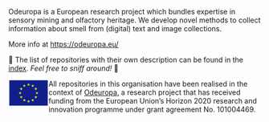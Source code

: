 Odeuropa is a European research project which bundles expertise in sensory mining and olfactory heritage. We develop novel methods to collect information about smell from (digital) text and image collections.

More info at https://odeuropa.eu/

📃 The list of repositories with their own description can be found in the [index](./profile/INDEX.md).
*Feel free to sniff around!* 👃


<img src="./profile/eu-logo.png" width="80" height="54" align="left" alt="EU logo" />

All repositories in this organisation have been realised in the context of [Odeuropa](https://odeuropa.eu/), a research project that has received funding from the European Union’s Horizon 2020 research and innovation programme under grant agreement No. 101004469.
